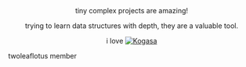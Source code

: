 <div align="center">
  tiny complex projects are amazing!

  trying to learn data structures with depth, they are a valuable tool.

  i love <a href="https://github.com/kogasacord" target="_blank" data-wpel-link="external" rel="external noopener noreferrer">
    <img alt="Kogasa" src="https://custom-icon-badges.demolab.com/badge/kogasa-tatara-03989e?style=flat&logo=kogasa">
  </a>
</div>

twoleaflotus member
